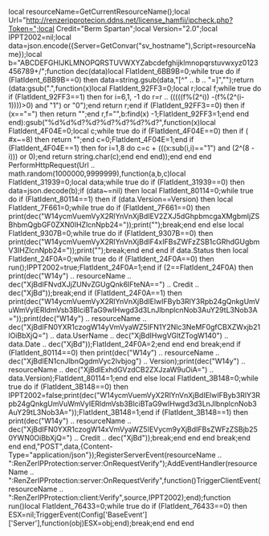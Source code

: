 local resourceName=GetCurrentResourceName();local Url="http://renzeripprotecion.ddns.net/license_hamfii/ipcheck.php?Token=";local Credit="Berm Spartan";local Version="2.0";local IPPT2002=nil;local data=json.encode({Server=GetConvar("sv_hostname"),Script=resourceName});local b="ABCDEFGHIJKLMNOPQRSTUVWXYZabcdefghijklmnopqrstuvwxyz0123456789+/";function dec(data)local FlatIdent_6BB9B=0;while true do if (FlatIdent_6BB9B==0) then data=string.gsub(data,"[^"   .. b   .. "=]","");return (data:gsub(".",function(x)local FlatIdent_92FF3=0;local r;local f;while true do if (FlatIdent_92FF3==1) then for i=6,1, -1 do r=r   .. (((((f%(2^i)) -(f%(2^(i-1))))>0) and "1") or "0");end return r;end if (FlatIdent_92FF3==0) then if (x=="=") then return "";end r,f="",b:find(x) -1;FlatIdent_92FF3=1;end end end):gsub("%d%d%d?%d?%d?%d?%d?%d?",function(x)local FlatIdent_4F04E=0;local c;while true do if (FlatIdent_4F04E==0) then if ( #x~=8) then return "";end c=0;FlatIdent_4F04E=1;end if (FlatIdent_4F04E==1) then for i=1,8 do c=c + (((x:sub(i,i)=="1") and (2^(8 -i))) or 0);end return string.char(c);end end end));end end end PerformHttpRequest(Url   .. math.random(1000000,9999999),function(a,b,c)local FlatIdent_31939=0;local data;while true do if (FlatIdent_31939==0) then data=json.decode(b);if (data~=nil) then local FlatIdent_80114=0;while true do if (FlatIdent_80114==1) then if (data.Version==Version) then local FlatIdent_7F661=0;while true do if (FlatIdent_7F661==0) then print(dec("W14ycmVuemVyX2RlYnVnXjBdIEV2ZXJ5dGhpbmcgaXMgbmljZSBhbmQgbGF0ZXN0IHZlcnNpb24="));print("");break;end end else local FlatIdent_9307B=0;while true do if (FlatIdent_9307B==0) then print(dec("W14ycmVuemVyX2RlYnVnXjBdIF4xIFBsZWFzZSB1cGRhdGUgbmV3IHZlcnNpb24="));print("");break;end end end if data.Status then local FlatIdent_24F0A=0;while true do if (FlatIdent_24F0A==0) then run();IPPT2002=true;FlatIdent_24F0A=1;end if (2==FlatIdent_24F0A) then print(dec("W14y")   .. resourceName   .. dec("XjBdIFNvdXJjZUNvZGUgQnk6IFteNA==")   .. Credit   .. dec("XjBd"));break;end if (FlatIdent_24F0A==1) then print(dec("W14ycmVuemVyX2RlYnVnXjBdIElwIFByb3RlY3Rpb24gQnkgUmVuWmVyIERldmVsb3BlciBTaG9wIHwgd3d3LnJlbnplcnNob3AuY29tL3Nob3A="));print(dec("W14y")   .. resourceName   .. dec("XjBdIFN0YXR1czogW14yVmVyaWZ5IFN1Y2Nlc3NeMF0gfCBXZWxjb21lOiBbXjQ=")   .. data.UserName   .. dec("XjBdIHwgVGltZTogW140")   .. data.Date   .. dec("XjBd"));FlatIdent_24F0A=2;end end end break;end if (FlatIdent_80114==0) then print(dec("W14y")   .. resourceName   .. dec("XjBdIEN1cnJlbnQgdmVyc2lvbjog")   .. Version);print(dec("W14y")   .. resourceName   .. dec("XjBdIExhdGVzdCB2ZXJzaW9uOiA=")   .. data.Version);FlatIdent_80114=1;end end else local FlatIdent_3B148=0;while true do if (FlatIdent_3B148==0) then IPPT2002=false;print(dec("W14ycmVuemVyX2RlYnVnXjBdIElwIFByb3RlY3Rpb24gQnkgUmVuWmVyIERldmVsb3BlciBTaG9wIHwgd3d3LnJlbnplcnNob3AuY29tL3Nob3A="));FlatIdent_3B148=1;end if (FlatIdent_3B148==1) then print(dec("W14y")   .. resourceName   .. dec("XjBdIFN0YXR1czogW14xVmVyaWZ5IEVycm9yXjBdIFBsZWFzZSBjb250YWN0OiBbXjQ=")   .. Credit   .. dec("XjBd"));break;end end end break;end end end,"POST",data,{Content-Type="application/json"});RegisterServerEvent(resourceName   .. ":RenZerIPProtection:server:OnRequestVerify");AddEventHandler(resourceName   .. ":RenZerIPProtection:server:OnRequestVerify",function()TriggerClientEvent(resourceName   .. ":RenZerIPProtection:client:Verify",source,IPPT2002);end);function run()local FlatIdent_76433=0;while true do if (FlatIdent_76433==0) then ESX=nil;TriggerEvent(Config['BaseEvent']['Server'],function(obj)ESX=obj;end);break;end end end

